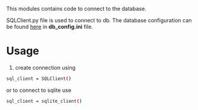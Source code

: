 This modules contains code to connect to the database. 

SQLClient.py file is used to connect to db. The database configuration can be found [here](https://github.com/SternerLab/Authority/tree/initial/r_table/configs) in **db_config.ini** file.

# Usage
1. create connection using
```bash
sql_client = SQLClient()
```
or to connect to sqlite use
```bash
sql_client = sqlite_client()
```